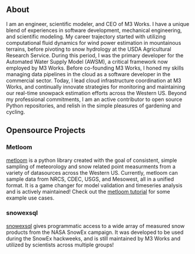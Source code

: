
## About
I am an engineer, scientific modeler, and CEO of M3 Works.
I have a unique blend of experiences
in software development, mechanical engineering, and scientific
modeling. My career trajectory started with utilizing computational
fluid dynamics for wind power estimation in mountainous terrains,
before pivoting to snow hydrology at the USDA Agricultural Research Service.
During this period, I was the primary developer for the Automated Water Supply Model
(AWSM), a critical framework now employed by M3 Works. Before co-founding M3 Works,
I honed my skills managing data pipelines in the cloud as a software developer
in the commercial sector. Today, I lead cloud infrastructure coordination at M3 Works,
and continually innovate strategies for monitoring and maintaining our real-time
snowpack estimation efforts across the Western US. Beyond my professional commitments,
I am an active contributor to open source Python repositories,
and relish in the simple pleasures of gardening and cycling.

## Opensource Projects

### Metloom
[metloom](https://github.com/M3Works/metloom) is a python 
library created with the goal of consistent, simple sampling of 
meteorology and snow related point measurments from a variety of 
datasources across the Western US. Currently, metloom can sample data from
NRCS, CDEC, USGS, and Mesowest, all in a unified format. It is a game changer
for model validation and timeseries analysis and is actively maintained!
Check out the [metloom tutorial](https://github.com/M3Works/metloom-tutorial)
for some example use cases.

### snowexsql
[snowexsql](https://github.com/SnowEx/snowexsql) gives programmatic access
to a wide array of measured snow products from the NASA SnowEx campaign.
It was developed to be used during the SnowEx hackweeks, and is still maintained
by M3 Works and utilized by scientists across multiple groups!

